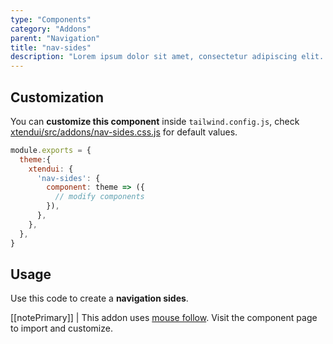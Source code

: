 ```yaml
---
type: "Components"
category: "Addons"
parent: "Navigation"
title: "nav-sides"
description: "Lorem ipsum dolor sit amet, consectetur adipiscing elit. Nunc tempus laoreet leo sit amet iaculis."
---
```


## Customization

You can **customize this component** inside `tailwind.config.js`, check [xtendui/src/addons/nav-sides.css.js](https://github.com/minimit/xtendui/blob/master/src/addons/nav-sides.css.js) for default values.

```jsx
module.exports = {
  theme:{
    xtendui: {
      'nav-sides': {
        component: theme => ({
          // modify components
        }),
      },
    },
  },
}
```

## Usage

Use this code to create a **navigation sides**.

[[notePrimary]]
| This addon uses [mouse follow](/components/addons/animation/mouse-follow). Visit the component page to import and customize.

<demo>
  <demovanilla src="vanilla/components/addons/nav-sides">
  </demovanilla>
</demo>
